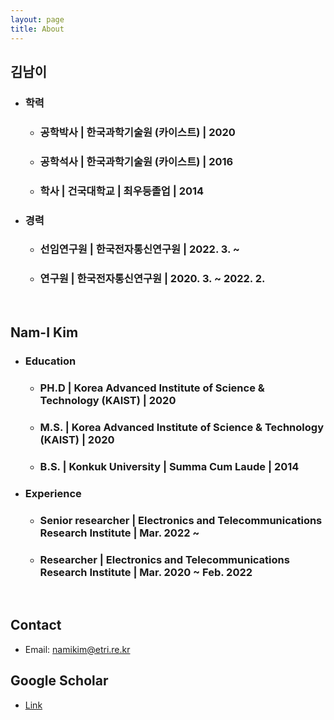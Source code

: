 ```yaml
---
layout: page
title: About
---
```


## 김남이
- ### 학력
	- ### 공학박사 | 한국과학기술원 (카이스트) | 2020
	- ### 공학석사 | 한국과학기술원 (카이스트) | 2016
	- ### 학사 | 건국대학교 | 최우등졸업 | 2014
- ### 경력
    - ### 선임연구원 | 한국전자통신연구원 | 2022. 3. ~
    - ### 연구원 | 한국전자통신연구원 | 2020. 3. ~ 2022. 2.

<br>

## Nam-I Kim
- ### Education
	- ### PH.D | Korea Advanced Institute of Science & Technology (KAIST) | 2020
	- ### M.S. | Korea Advanced Institute of Science & Technology (KAIST) | 2020
	- ### B.S. | Konkuk University | Summa Cum Laude | 2014
- ### Experience
    - ### Senior researcher | Electronics and Telecommunications Research Institute | Mar. 2022 ~
	- ### Researcher | Electronics and Telecommunications Research Institute | Mar. 2020 ~ Feb. 2022


<br>

## Contact
- Email: namikim@etri.re.kr

## Google Scholar
- [Link](https://scholar.google.com/citations?user=ii0B1hIAAAAJ&hl=ko)